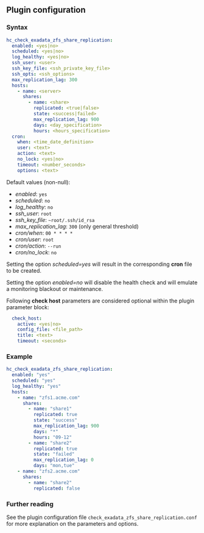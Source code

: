 ## Plugin configuration

### Syntax

```yaml
hc_check_exadata_zfs_share_replication:
  enabled: <yes|no>
  scheduled: <yes|no>
  log_healthy: <yes|no>
  ssh_user: <user>
  ssh_key_file: <ssh_private_key_file>
  ssh_opts: <ssh_options>
  max_replication_lag: 300
  hosts:
    - name: <server>
      shares:
        - name: <share>
          replicated: <true|false>
          state: <success|failed>
          max_replication_lag: 900
          days: <day_specification>
          hours: <hours_specification>
  cron:
    when: <time_date_definition>
    user: <text>
    action: <text>
    no_lock: <yes|no>
    timeout: <number_seconds>
    options: <text>          
```

Default values (non-null):
* *enabled*: `yes`
* *scheduled*: `no`
* *log_healthy*: `no`
* *ssh_user*: `root`
* *ssh_key_file*: `~root/.ssh/id_rsa`
* *max_replication_lag*: `300` (only general threshold)
* *cron/when*: `00 * * * *`
* *cron/user*: `root`
* *cron/action*: `--run`
* *cron/no_lock*: `no`

Setting the option *scheduled=yes* will result in the corresponding **cron** file to be created.

Setting the option *enabled=no* will disable the health check and will emulate a monitoring blackout or maintenance.

Following **check host** parameters are considered optional within the plugin parameter block:

```yaml
  check_host:
    active: <yes|no>
    config_file: <file_path>
    title: <text>
    timeout: <seconds>
```

### Example

```yaml
hc_check_exadata_zfs_share_replication:
  enabled: "yes"
  scheduled: "yes"
  log_healthy: "yes"
  hosts:
    - name: "zfs1.acme.com"
      shares:
        - name: "share1"
          replicated: true
          state: "success"
          max_replication_lag: 900
          days: "*"
          hours: "09-12"
        - name: "share2"
          replicated: true
          state: "failed"
          max_replication_lag: 0
          days: "mon,tue"
    - name: "zfs2.acme.com"
      shares:
        - name: "share2"
          replicated: false
```

### Further reading

See the plugin configuration file `check_exadata_zfs_share_replication.conf` for more explanation on the parameters and options.

